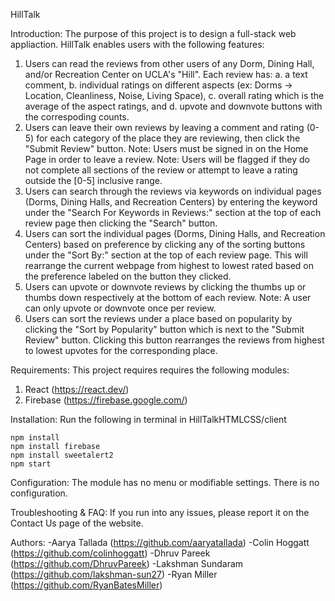 HillTalk

Introduction: 
The purpose of this project is to design a full-stack web appliaction. HillTalk enables users with the following features:
1. Users can read the reviews from other users of any Dorm, Dining Hall, and/or Recreation Center on UCLA's "Hill". Each review has:
    a. a text comment, 
    b. individual ratings on different aspects (ex: Dorms -> Location, Cleanliness, Noise, Living Space), 
    c. overall rating which is the average of the aspect ratings, and 
    d. upvote and downvote buttons with the correspoding counts.
2. Users can leave their own reviews by leaving a comment and rating (0-5) for each category of the place they are reviewing, then click the "Submit Review" button. 
    Note: Users must be signed in on the Home Page in order to leave a review. 
    Note: Users will be flagged if they do not complete all sections of the review or attempt to leave a rating outside the [0-5] inclusive range.
3. Users can search through the reviews via keywords on individual pages (Dorms, Dining Halls, and Recreation Centers) by entering the keyword under the "Search For Keywords in Reviews:" section at the top of each review page then clicking the "Search" button.
4. Users can sort the individual pages (Dorms, Dining Halls, and Recreation Centers) based on preference by clicking any of the sorting buttons under the "Sort By:" section at the top of each review page. This will rearrange the current webpage from highest to lowest rated based on the preference labeled on the button they clicked.
5. Users can upvote or downvote reviews by clicking the thumbs up or thumbs down respectively at the bottom of each review.
    Note: A user can only upvote or downvote once per review.
6. Users can sort the reviews under a place based on popularity by clicking the "Sort by Popularity" button which is next to the "Submit Review" button. Clicking this button rearranges the reviews from highest to lowest upvotes for the corresponding place.


Requirements:
This project requires requires the following modules:
1. React (https://react.dev/)
2. Firebase (https://firebase.google.com/)

Installation:
Run the following in terminal in HillTalkHTMLCSS/client

    npm install
    npm install firebase
    npm install sweetalert2
    npm start

Configuration:
The module has no menu or modifiable settings. There is no configuration.

Troubleshooting & FAQ:
If you run into any issues, please report it on the Contact Us page of the website.

Authors:
-Aarya Tallada (https://github.com/aaryatallada)
-Colin Hoggatt (https://github.com/colinhoggatt)
-Dhruv Pareek (https://github.com/DhruvPareek)
-Lakshman Sundaram (https://github.com/lakshman-sun27)
-Ryan Miller (https://github.com/RyanBatesMiller)
